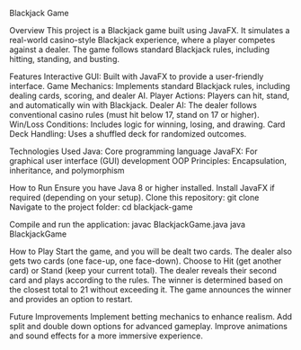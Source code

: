 Blackjack Game

Overview
This project is a Blackjack game built using JavaFX. It simulates a real-world casino-style Blackjack experience, where a player competes against a dealer. The game follows standard Blackjack rules, including hitting, standing, and busting.

Features
Interactive GUI: Built with JavaFX to provide a user-friendly interface.
Game Mechanics: Implements standard Blackjack rules, including dealing cards, scoring, and dealer AI.
Player Actions: Players can hit, stand, and automatically win with Blackjack.
Dealer AI: The dealer follows conventional casino rules (must hit below 17, stand on 17 or higher).
Win/Loss Conditions: Includes logic for winning, losing, and drawing.
Card Deck Handling: Uses a shuffled deck for randomized outcomes.

Technologies Used
Java: Core programming language
JavaFX: For graphical user interface (GUI) development
OOP Principles: Encapsulation, inheritance, and polymorphism

How to Run
Ensure you have Java 8 or higher installed.
Install JavaFX if required (depending on your setup).
Clone this repository: git clone <repository-url>
Navigate to the project folder: cd blackjack-game

Compile and run the application:
javac BlackjackGame.java
java BlackjackGame

How to Play
Start the game, and you will be dealt two cards.
The dealer also gets two cards (one face-up, one face-down).
Choose to Hit (get another card) or Stand (keep your current total).
The dealer reveals their second card and plays according to the rules.
The winner is determined based on the closest total to 21 without exceeding it.
The game announces the winner and provides an option to restart.

Future Improvements
Implement betting mechanics to enhance realism.
Add split and double down options for advanced gameplay.
Improve animations and sound effects for a more immersive experience.

